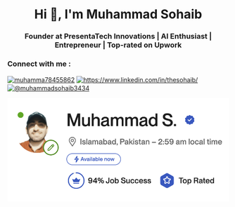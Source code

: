 <h1 align="center">Hi 👋, I'm Muhammad Sohaib</h1> <h3 align="center">Founder at PresentaTech Innovations | AI Enthusiast | Entrepreneur | Top-rated on Upwork </h3> <h3 align="left">Connect with me :</h3> <p align="left"> <a href="https://twitter.com/muhamma78455862" target="blank"><img align="center" src="https://raw.githubusercontent.com/rahuldkjain/github-profile-readme-generator/master/src/images/icons/Social/twitter.svg" alt="muhamma78455862" height="30" width="40" /></a> <a href="https://linkedin.com/in/https://www.linkedin.com/in/thesohaib/" target="blank"><img align="center" src="https://raw.githubusercontent.com/rahuldkjain/github-profile-readme-generator/master/src/images/icons/Social/linked-in-alt.svg" alt="https://www.linkedin.com/in/thesohaib/" height="30" width="40" /></a> <a href="https://medium.com/@muhammadsohaib3434" target="blank"><img align="center" src="https://raw.githubusercontent.com/rahuldkjain/github-profile-readme-generator/master/src/images/icons/Social/medium.svg" alt="@muhammadsohaib3434" height="30" width="40" /></a> </p>

![Screenshot](https://github.com/muhammadsohaib60/muhammadsohaib60/raw/main/Screenshot%202024-07-25%20at%202.59.13%20AM.png)
